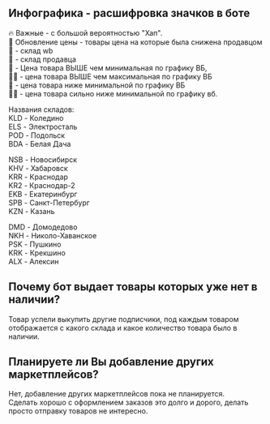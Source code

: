 ## Инфографика - расшифровка значков в боте

🔥 Важные - с большой вероятностью "Хап".  
🔄 Обновление цены - товары цена на которые была снижена продавцом  
🚚 - склад wb  
🐷 - склад продавца  
🔺 - Цена товара ВЫШЕ чем минимальная по графику ВБ,   
🔺🔺 - цена товара ВЫШЕ чем максимальная по графику ВБ  
🔻 - цена товара ниже минимальной по графику ВБ   
🔻🔻 - цена товара сильно ниже минимальной по графику вб.  

Названия складов:  
KLD - Коледино  
ELS - Электросталь  
POD - Подольск  
BDA - Белая Дача

NSB - Новосибирск  
KHV - Хабаровск  
KRR - Краснодар  
KR2 - Краснодар-2  
EKB - Екатеринбург  
SPB - Санкт-Петербург  
KZN - Казань  

DMD - Домодедово  
NKH - Николо-Хаванское  
PSK - Пушкино  
KRK - Крекшино  
ALX - Алексин  

## Почему бот выдает товары которых уже нет в наличии?
Товар успели выкупить другие подписчики, под каждым товаром отображается с какого склада и какое количество товара было в наличии.

## Планируете ли Вы добавление других маркетплейсов?
Нет, добавление других маркетплейсов пока не планируется.  
Сделать хорошо с оформлением заказов это долго и дорого, делать просто отправку товаров не интересно.
